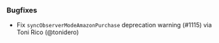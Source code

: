 ### Bugfixes
* Fix `syncObserverModeAmazonPurchase` deprecation warning (#1115) via Toni Rico (@tonidero)
